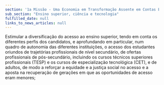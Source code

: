 ```yaml
---
section: '1a Missão - Uma Economia em Transformação Assente em Contas Equilibradas'
sub_section: "Ensino superior, ciência e tecnologia"
fulfilled_date: null
links_to_news_articles: null
---
```


Estimular a diversificação do acesso ao ensino superior, tendo em conta os diferentes perfis dos candidatos, e aprofundando em particular, num quadro de autonomia das diferentes instituições, o acesso dos estudantes oriundos de trajetórias profissionais de nível secundário, de ofertas profissionais de pós-secundário, incluindo os cursos técnicos superiores profissionais (TESP) e os cursos de especialização tecnológica (CET), e de adultos, de modo a reforçar a equidade e a justiça social no acesso e a aposta na recuperação de gerações em que as oportunidades de acesso eram menores;